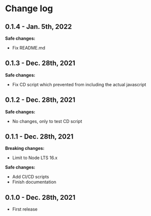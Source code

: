 # Change log

## 0.1.4 - Jan. 5th, 2022

**Safe changes:**

- Fix README.md

## 0.1.3 - Dec. 28th, 2021

**Safe changes:**

- Fix CD script which prevented from including the actual javascript

## 0.1.2 - Dec. 28th, 2021

**Safe changes:**

- No changes, only to test CD script

## 0.1.1 - Dec. 28th, 2021

**Breaking changes:**

- Limit to Node LTS 16.x

**Safe changes:**

- Add CI/CD scripts
- Finish documentation

## 0.1.0 - Dec. 28th, 2021

- First release
